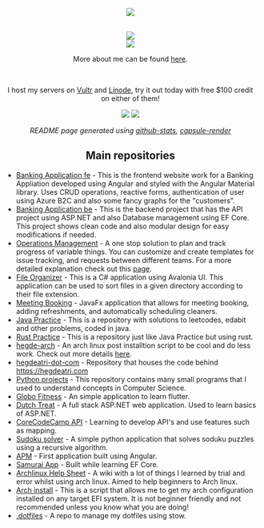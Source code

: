 <p align="center">
<img src="https://capsule-render.vercel.app/api?type=waving&color=0:ff00ff,100:6600ff&height=300&section=header&text=Welcome%20to%20my%20profile&fontColor=ffffff&fontSize=50&animation=fadeIn" />
</p>

<div align="center">
 
 <br>
 <a href="https://gitlab.com/hegde-atri" target="_blank"> <img src="https://www.vectorlogo.zone/logos/gitlab/gitlab-ar21.svg"></a>
 <br>
 <a href="https://www.linkedin.com/in/atri-hegde-8a37a5215/" target="_blank"> <img src="https://www.vectorlogo.zone/logos/linkedin/linkedin-ar21.svg"></a>
 <br>
 <p>More about me can be found <a href="https://hegdeatri.com/about">here</a>.</p>
 <br>
 <p>I host my servers on <a href="https://www.vultr.com/?ref=9153348-8H">Vultr</a> and <a href="https://www.linode.com/lp/refer/?r=e380458e650a2522929a5430c59e3236ba09cd6b">Linode</a>, try it out today with free $100 credit on either of them!</p>
 
<!--  <h2 align="center">
:chart_with_upwards_trend: Github Stats
</h2> -->
<p align="center">

![](https://github.com/hegde-atri/github-stats/blob/master/generated/overview.svg?raw=true)
![](https://github.com/hegde-atri/github-stats/blob/master/generated/languages.svg?raw=true)

</p>

<!-- <h2 align="center">
Wakatime Stats
</h2>

<h4 align="left">
 
 [![wakatime](https://wakatime.com/badge/user/ee5b4fd5-a7ea-4b3c-b25e-710e5842ef79.svg)](https://wakatime.com/@ee5b4fd5-a7ea-4b3c-b25e-710e5842ef79)
 -->
 
<!--START_SECTION:waka-->
<!--![Lines of code](https://img.shields.io/badge/From%20Hello%20World%20I%27ve%20Written-886%20Thousand%20lines%20of%20code-blue)

📊 **This Week I Spent My Time On** 

```text
💬 Programming Languages: 
TypeScript               1 hr 47 mins        ██████████░░░░░░░░░░░░░░░   42.92% 
C#                       1 hr 5 mins         ██████░░░░░░░░░░░░░░░░░░░   26.05% 
JSON                     37 mins             ███░░░░░░░░░░░░░░░░░░░░░░   14.99% 
HTML                     36 mins             ███░░░░░░░░░░░░░░░░░░░░░░   14.77% 
SCSS                     2 mins              ░░░░░░░░░░░░░░░░░░░░░░░░░   0.92%

🐱‍💻 Projects: 
BankingApplication-fe    2 hrs 21 mins       ██████████████░░░░░░░░░░░   56.63% 
BankingApplication       1 hr 40 mins        ██████████░░░░░░░░░░░░░░░   40.35% 
Unknown Project          7 mins              ░░░░░░░░░░░░░░░░░░░░░░░░░   3.01% 
BankingApplication-be    0 secs              ░░░░░░░░░░░░░░░░░░░░░░░░░   0.0%

```


 Last Updated on 14/02/2022 18:47:15 UTC -->
<!--END_SECTION:waka-->
 </h4>

 <!--
<h2 align="center">
 
Listening To <a href="https://open.spotify.com/user/hegde_atri" target="_blank"> <img src="https://www.vectorlogo.zone/logos/spotify/spotify-tile.svg" alt="spotify" width="25" height="25"/> </a>
</h2>

[![Spotify](https://novatorem-hegde-atri.vercel.app/api/spotify)](https://open.spotify.com/user/hegde_atri)
-->

<!--
### :zap: More Github Stats


<img align="center" alt="hegde-atri's GitHub Stats" src="https://github-readme-stats-hegde-atri.vercel.app/api?username=hegde-atri&show_icons=true&hide_border=true&theme=radical&count_private=true" />
<img align="center" alt="github stats" src="https://github-readme-streak-stats.herokuapp.com/?user=hegde-atri&count_private=true&theme=radical" />
 
<h3 align="center">Currently learning:</h3>
<p align="center">
<a href="https://www.rust-lang.org/" target="_blank"> <img src="https://www.vectorlogo.zone/logos/rust-lang/rust-lang-icon.svg" alt="rust" width="40" height="40"/> </a> <a href="https://archlinux.org/" target="_blank"> <img src="https://www.vectorlogo.zone/logos/archlinux/archlinux-icon.svg" alt="arch linux" width="40" height="40"/> </a> <a href="https://www.linux.org/" target="_blank"> <img src="https://www.vectorlogo.zone/logos/linux/linux-icon.svg" alt="linux" width="40" height="40"/> </a> <a href="https://www.gnu.org/software/bash/" target="_blank"> <img src="https://www.vectorlogo.zone/logos/gnu_bash/gnu_bash-icon.svg" alt="BASH" width="40" height="40"/> </a> <a href="https://www.python.org/" target="_blank"> <img src="https://www.vectorlogo.zone/logos/python/python-icon.svg" alt="python" width="40" height="40"/> </a> </p>
-->

<!--
<h3 align="center">Languages and Tools:</h3>

<p align="center"> <a href="https://angular.io" target="_blank"> <img src="https://angular.io/assets/images/logos/angular/angular.svg" alt="angular" width="40" height="40"/> </a> <a href="https://azure.microsoft.com/en-in/" target="_blank"> <img src="https://www.vectorlogo.zone/logos/microsoft_azure/microsoft_azure-icon.svg" alt="azure" width="40" height="40"/> </a> <a href="https://dotnet.microsoft.com/" target="_blank"> <img src="https://raw.githubusercontent.com/devicons/devicon/master/icons/dot-net/dot-net-original-wordmark.svg" alt="dotnet" width="40" height="40"/> <a href="https://docs.microsoft.com/en-us/dotnet/csharp/" target="_blank"> <img src="https://raw.githubusercontent.com/devicons/devicon/master/icons/csharp/csharp-original.svg" alt="csharp" width="40" height="40"/> </a> </a> <a href="https://git-scm.com" target="_blank"> <img src="https://www.vectorlogo.zone/logos/git-scm/git-scm-icon.svg" alt="git" width="40" height="40"/> </a> <a href="https://www.java.com" target="_blank"> <img src="https://raw.githubusercontent.com/devicons/devicon/master/icons/java/java-original.svg" alt="java" width="40" height="40"/> </a> <a href="https://www.microsoft.com/en-us/sql-server" target="_blank"> <img src="https://www.svgrepo.com/show/303229/microsoft-sql-server-logo.svg" alt="mssql" width="40" height="40"/> </a> <a href="https://postman.com" target="_blank"> <img src="https://www.vectorlogo.zone/logos/getpostman/getpostman-icon.svg" alt="postman" width="40" height="40"/> </a> <a href="https://flutter.dev" target="_blank"> <img src="https://www.vectorlogo.zone/logos/flutterio/flutterio-icon.svg" alt="flutter" width="40" height="40"/> </a> <a href="https://nodejs.org/en/" target="_blank"> <img src="https://www.vectorlogo.zone/logos/nodejs/nodejs-icon.svg" alt="nodejs" width="40" height="40"/> </a> <a href="https://www.typescriptlang.org/" target="_blank"> <img src="https://www.vectorlogo.zone/logos/typescriptlang/typescriptlang-icon.svg" alt="typescript" width="40" height="40"/> </a></p> 
-->

<i align="center">

README page generated using <a href="https://github.com/jstrieb/github-stats">github-stats</a>, <a href="https://github.com/kyechan99/capsule-render">capsule-render</a>
 
 <!--, <a href="https://github.com/anmol098/waka-readme-stats">waka-readme-stats</a>, <a href="https://github.com/anuraghazra/github-readme-stats">github-readme-stats</a> -->

</i>
</div>

<h2 align="center">Main repositories</h2>

<ul>
<li><a href="https://github.com/hegde-atri/BankingApplication-fe">Banking Application fe</a> - This is the frontend website work for a Banking Appliation developed using Angular and styled with the Angular Material library. Uses CRUD operations, reactive forms, authentication of user using Azure B2C and also some fancy graphs for the "customers".</li>

 <li><a href="https://github.com/hegde-atri/BankingApplication-be">Banking Application be</a> - This is the backend project that has the API project using ASP.NET and also Database management using EF Core. This project shows clean code and also modular design for easy modifications if needed.</li>
 
 <li><a href="https://github.com/hegde-atri/OperationsManagement">Operations Management</a> - A one stop solution to plan and track progress of variable things. You can customize and create templates for issue tracking, and requests between different teams. For a more detailed explanation check out this <a href="https://hegdeatri.com/projects/operations-management/">page</a>.</li>

 <li><a href="https://github.com/hegde-atri/FileOrganizer">File Organizer</a> - This is a C# application using Avalonia UI. This application can be used to sort files in a given directory according to their file extension.</li>

<li><a href="https://github.com/hegde-atri/meetingBooking">Meeting Booking</a> - JavaFx application that allows for meeting booking, adding refreshments, and automatically scheduling cleaners.</li>
 
 <li><a href="https://github.com/hegde-atri/JavaPractice">Java Practice</a> - This is a repository with solutions to leetcodes, edabit and other problems, coded in java.</li>

 <li><a href="https://github.com/hegde-atri/rust_practice">Rust Practice</a> - This is a repository just like Java Practice but using rust.</li>
 
 <li><a href="https://github.com/hegde-atri/hegde-arch">hegde-arch</a> - An arch linux post installtion script to be cool and do less work. Check out more details <a href="https://hegdeatri.com/projects/hegde-arch">here</a>.</li>
 
 <li><a href="https://github.com/hegde-atri/hegdeatri-dot-com">hegdeatri-dot-com</a> - Repository that houses the code behind <a href="https://hegdeatri.com">https://hegdeatri.com</a></li>
  
  <li><a href="https://github.com/hegde-atri/pythonProjects">Python projects</a> - This repository contains many small programs that I used to understand concepts in Computer Science.</li>
  
  <li><a href="https://github.com/hegde-atri/globo_fitness">Globo Fitness</a> - An simple application to learn flutter.</li>

  <li><a href="https://github.com/hegde-atri/DutchTreat">Dutch Treat</a> - A full stack ASP.NET web application. Used to learn basics of ASP.NET.</li>

  <li><a href="https://github.com/hegde-atri/CoreCodeCampAPI">CoreCodeCamp API</a> - Learning to develop API's and use features such as mapping.</li>

 <li><a href="https://github.com/hegde-atri/sudokuSolver">Sudoku solver</a> -  A simple python application that solves soduku puzzles using a recursive algorithm.</li>

 <!-- <li><a href="https://github.com/hegde-atri/piCalculator"> </a></li> -->

 <li><a href="https://github.com/hegde-atri/APM">APM</a> - First application built using Angular.</li>

  <li><a href="https://github.com/hegde-atri/SamuraiApp">Samurai App</a> - Built while learning EF Core.</li>
  <!-- <li><a href="https://github.com/hegde-atri/my-rust-bible">Rust bible</a></li> -->
  <li><a href="https://github.com/hegde-atri/archlinux-help-sheet">Archlinux Help Sheet</a> - A wiki with a lot of things I learned by trial and error whilst using arch linux. Aimed to help beginners to Arch linux.</li>


 <li><a href="https://github.com/hegde-atri/arch-install">Arch install</a> - This is a script that allows me to get my arch configuration installed on any target EFI system. It is not beginner friendly and not recommended unless you know what you are doing!</li>
 <li><a href="https://github.com/hegde-atri/.dotfiles">.dotfiles</a> - A repo to manage my dotfiles using stow.</li>
</ul>



<!--  <li><a href=""> </a></li> -->
